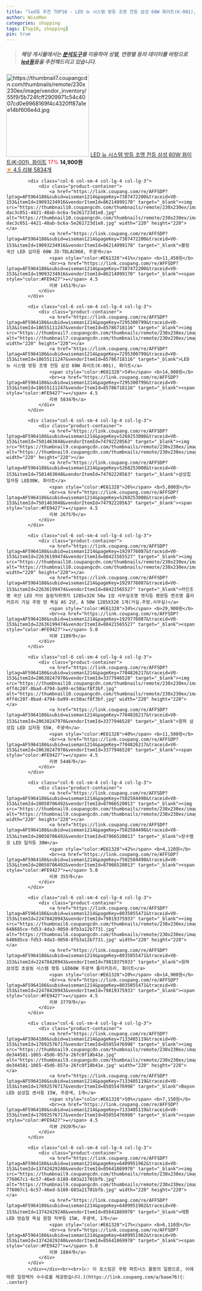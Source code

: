 ```yaml
---
title: "led등 추천 TOP10 - LED 뉴 시스템 방등 조명 전등 삼성 60W 화이트(K-001), 화이트"
author: WiseMan
categories: shopping
tags: [Top10, shopping]
pin: true
---
```


> ##### 해당 게시물에서는 [**분석도구**](https://itemscout.io/)를 이용하여 **성별**, **연령별** 등의 데이터를 바탕으로 [**led등**](https://link.coupang.com/a/baae76)들을 추천해드리고 있습니다.
<div class="container"><div class="row">
            <div class="col-6 col-sm-4 col-lg-4 col-lg-3">
                <div class="product-container">
                    <a href="https://link.coupang.com/re/AFFSDP?lptag=AF5964186&subid=wiseman1214&pageKey=7295300799&traceid=V0-153&itemId=18655111247&vendorItemId=85786718116" target="_blank"><img src="https://thumbnail7.coupangcdn.com/thumbnails/remote/230x230ex/image/vendor_inventory/55f9/5b724fcff2909971c54c4007cd0e9968169f4c4320ff87a1ee14bf606e4d.jpg" alt="https://thumbnail7.coupangcdn.com/thumbnails/remote/230x230ex/image/vendor_inventory/55f9/5b724fcff2909971c54c4007cd0e9968169f4c4320ff87a1ee14bf606e4d.jpg" width="220" height="220"></a>
                    <a href="https://link.coupang.com/re/AFFSDP?lptag=AF5964186&subid=wiseman1214&pageKey=7295300799&traceid=V0-153&itemId=18655111247&vendorItemId=85786718116" target="_blank">LED 뉴 시스템 방등 조명 전등 삼성 60W 화이트(K-001), 화이트</a>
                    <span style="color:#E61328">17%</span> <b>14,900원</b>
                    <br><a href="https://link.coupang.com/re/AFFSDP?lptag=AF5964186&subid=wiseman1214&pageKey=7295300799&traceid=V0-153&itemId=18655111247&vendorItemId=85786718116" target="_blank"><span style="color:#FE9427">★</span> 4.5
                    리뷰 5834개</a>
                </div>
            </div>
            
            <div class="col-6 col-sm-4 col-lg-4 col-lg-3">
                <div class="product-container">
                    <a href="https://link.coupang.com/re/AFFSDP?lptag=AF5964186&subid=wiseman1214&pageKey=7387472200&traceid=V0-153&itemId=19093234916&vendorItemId=86214099170" target="_blank"><img src="https://thumbnail10.coupangcdn.com/thumbnails/remote/230x230ex/image/retail/images/1589655484963556-dac3c051-4421-48ab-bc6a-5e261723d1e8.jpg" alt="https://thumbnail10.coupangcdn.com/thumbnails/remote/230x230ex/image/retail/images/1589655484963556-dac3c051-4421-48ab-bc6a-5e261723d1e8.jpg" width="220" height="220"></a>
                    <a href="https://link.coupang.com/re/AFFSDP?lptag=AF5964186&subid=wiseman1214&pageKey=7387472200&traceid=V0-153&itemId=19093234916&vendorItemId=86214099170" target="_blank">블링 국산 LED 십자등 60W JD-TDLAC060, 주광색</a>
                    <span style="color:#E61328">41%</span> <b>11,450원</b>
                    <br><a href="https://link.coupang.com/re/AFFSDP?lptag=AF5964186&subid=wiseman1214&pageKey=7387472200&traceid=V0-153&itemId=19093234916&vendorItemId=86214099170" target="_blank"><span style="color:#FE9427">★</span> 4.5
                    리뷰 1451개</a>
                </div>
            </div>
            
            <div class="col-6 col-sm-4 col-lg-4 col-lg-3">
                <div class="product-container">
                    <a href="https://link.coupang.com/re/AFFSDP?lptag=AF5964186&subid=wiseman1214&pageKey=7295300799&traceid=V0-153&itemId=18655111247&vendorItemId=85786718116" target="_blank"><img src="https://thumbnail7.coupangcdn.com/thumbnails/remote/230x230ex/image/vendor_inventory/55f9/5b724fcff2909971c54c4007cd0e9968169f4c4320ff87a1ee14bf606e4d.jpg" alt="https://thumbnail7.coupangcdn.com/thumbnails/remote/230x230ex/image/vendor_inventory/55f9/5b724fcff2909971c54c4007cd0e9968169f4c4320ff87a1ee14bf606e4d.jpg" width="220" height="220"></a>
                    <a href="https://link.coupang.com/re/AFFSDP?lptag=AF5964186&subid=wiseman1214&pageKey=7295300799&traceid=V0-153&itemId=18655111247&vendorItemId=85786718116" target="_blank">LED 뉴 시스템 방등 조명 전등 삼성 60W 화이트(K-001), 화이트</a>
                    <span style="color:#E61328">54%</span> <b>14,900원</b>
                    <br><a href="https://link.coupang.com/re/AFFSDP?lptag=AF5964186&subid=wiseman1214&pageKey=7295300799&traceid=V0-153&itemId=18655111247&vendorItemId=85786718116" target="_blank"><span style="color:#FE9427">★</span> 4.5
                    리뷰 5834개</a>
                </div>
            </div>
            
            <div class="col-6 col-sm-4 col-lg-4 col-lg-3">
                <div class="product-container">
                    <a href="https://link.coupang.com/re/AFFSDP?lptag=AF5964186&subid=wiseman1214&pageKey=5268253008&traceid=V0-153&itemId=7501463048&vendorItemId=74792220563" target="_blank"><img src="https://thumbnail9.coupangcdn.com/thumbnails/remote/230x230ex/image/rs_quotation_api/smsrcbbx/fc807e28553744c38640d21469da9e16.jpg" alt="https://thumbnail9.coupangcdn.com/thumbnails/remote/230x230ex/image/rs_quotation_api/smsrcbbx/fc807e28553744c38640d21469da9e16.jpg" width="220" height="220"></a>
                    <a href="https://link.coupang.com/re/AFFSDP?lptag=AF5964186&subid=wiseman1214&pageKey=5268253008&traceid=V0-153&itemId=7501463048&vendorItemId=74792220563" target="_blank">삼성칩 일자등 LED30W, 화이트</a>
                    <span style="color:#E61328">26%</span> <b>5,800원</b>
                    <br><a href="https://link.coupang.com/re/AFFSDP?lptag=AF5964186&subid=wiseman1214&pageKey=5268253008&traceid=V0-153&itemId=7501463048&vendorItemId=74792220563" target="_blank"><span style="color:#FE9427">★</span> 4.5
                    리뷰 2675개</a>
                </div>
            </div>
            
            <div class="col-6 col-sm-4 col-lg-4 col-lg-3">
                <div class="product-container">
                    <a href="https://link.coupang.com/re/AFFSDP?lptag=AF5964186&subid=wiseman1214&pageKey=1929776087&traceid=V0-153&itemId=22636199474&vendorItemId=88421565527" target="_blank"><img src="https://thumbnail10.coupangcdn.com/thumbnails/remote/230x230ex/image/vendor_inventory/d5e3/857dbb239004d57f5c721b7a47252f6173491b753a319595e43de0db32f9.jpg" alt="https://thumbnail10.coupangcdn.com/thumbnails/remote/230x230ex/image/vendor_inventory/d5e3/857dbb239004d57f5c721b7a47252f6173491b753a319595e43de0db32f9.jpg" width="220" height="220"></a>
                    <a href="https://link.coupang.com/re/AFFSDP?lptag=AF5964186&subid=wiseman1214&pageKey=1929776087&traceid=V0-153&itemId=22636199474&vendorItemId=88421565527" target="_blank">라인조명 국산 LED 커브 슬림직하엣지 1285x320 50w 1장 사무실조명 엣지등 평판등 면조명 플리커프리 거실 주방 방 욕실 AS 2년, A 50W 1285X320 1개(거실.주방.사무실)</a>
                    <span style="color:#E61328">34%</span> <b>29,900원</b>
                    <br><a href="https://link.coupang.com/re/AFFSDP?lptag=AF5964186&subid=wiseman1214&pageKey=1929776087&traceid=V0-153&itemId=22636199474&vendorItemId=88421565527" target="_blank"><span style="color:#FE9427">★</span> 5.0
                    리뷰 1109개</a>
                </div>
            </div>
            
            <div class="col-6 col-sm-4 col-lg-4 col-lg-3">
                <div class="product-container">
                    <a href="https://link.coupang.com/re/AFFSDP?lptag=AF5964186&subid=wiseman1214&pageKey=7704826217&traceid=V0-153&itemId=20638247970&vendorItemId=3377946528" target="_blank"><img src="https://thumbnail10.coupangcdn.com/thumbnails/remote/230x230ex/image/retail/images/1158363862661445-4ff4c207-8bad-4794-ba99-ec50acf8f3bf.jpg" alt="https://thumbnail10.coupangcdn.com/thumbnails/remote/230x230ex/image/retail/images/1158363862661445-4ff4c207-8bad-4794-ba99-ec50acf8f3bf.jpg" width="220" height="220"></a>
                    <a href="https://link.coupang.com/re/AFFSDP?lptag=AF5964186&subid=wiseman1214&pageKey=7704826217&traceid=V0-153&itemId=20638247970&vendorItemId=3377946528" target="_blank">원하 삼성칩 LED 십자등 55W, 주광색</a>
                    <span style="color:#E61328">40%</span> <b>11,500원</b>
                    <br><a href="https://link.coupang.com/re/AFFSDP?lptag=AF5964186&subid=wiseman1214&pageKey=7704826217&traceid=V0-153&itemId=20638247970&vendorItemId=3377946528" target="_blank"><span style="color:#FE9427">★</span> 4.5
                    리뷰 5446개</a>
                </div>
            </div>
            
            <div class="col-6 col-sm-4 col-lg-4 col-lg-3">
                <div class="product-container">
                    <a href="https://link.coupang.com/re/AFFSDP?lptag=AF5964186&subid=wiseman1214&pageKey=7502584498&traceid=V0-153&itemId=20050706492&vendorItemId=87966520013" target="_blank"><img src="https://thumbnail9.coupangcdn.com/thumbnails/remote/230x230ex/image/rs_quotation_api/knr2hit9/c13e332a870f48b494eca5860b28ec13.jpg" alt="https://thumbnail9.coupangcdn.com/thumbnails/remote/230x230ex/image/rs_quotation_api/knr2hit9/c13e332a870f48b494eca5860b28ec13.jpg" width="220" height="220"></a>
                    <a href="https://link.coupang.com/re/AFFSDP?lptag=AF5964186&subid=wiseman1214&pageKey=7502584498&traceid=V0-153&itemId=20050706492&vendorItemId=87966520013" target="_blank">장수램프 LED 일자등 30W</a>
                    <span style="color:#E61328">42%</span> <b>4,120원</b>
                    <br><a href="https://link.coupang.com/re/AFFSDP?lptag=AF5964186&subid=wiseman1214&pageKey=7502584498&traceid=V0-153&itemId=20050706492&vendorItemId=87966520013" target="_blank"><span style="color:#FE9427">★</span> 5.0
                    리뷰 355개</a>
                </div>
            </div>
            
            <div class="col-6 col-sm-4 col-lg-4 col-lg-3">
                <div class="product-container">
                    <a href="https://link.coupang.com/re/AFFSDP?lptag=AF5964186&subid=wiseman1214&pageKey=8035055471&traceid=V0-153&itemId=22478420943&vendorItemId=79819375933" target="_blank"><img src="https://thumbnail6.coupangcdn.com/thumbnails/remote/230x230ex/image/retail/images/299941332924341-648685ce-fd53-4da3-9050-8fb3a12b7731.jpg" alt="https://thumbnail6.coupangcdn.com/thumbnails/remote/230x230ex/image/retail/images/299941332924341-648685ce-fd53-4da3-9050-8fb3a12b7731.jpg" width="220" height="220"></a>
                    <a href="https://link.coupang.com/re/AFFSDP?lptag=AF5964186&subid=wiseman1214&pageKey=8035055471&traceid=V0-153&itemId=22478420943&vendorItemId=79819375933" target="_blank">원하 삼성칩 초슬림 시스템 방등 LED60W 주광색 플리커프리, 화이트</a>
                    <span style="color:#E61328">20%</span> <b>14,900원</b>
                    <br><a href="https://link.coupang.com/re/AFFSDP?lptag=AF5964186&subid=wiseman1214&pageKey=8035055471&traceid=V0-153&itemId=22478420943&vendorItemId=79819375933" target="_blank"><span style="color:#FE9427">★</span> 4.5
                    리뷰 3779개</a>
                </div>
            </div>
            
            <div class="col-6 col-sm-4 col-lg-4 col-lg-3">
                <div class="product-container">
                    <a href="https://link.coupang.com/re/AFFSDP?lptag=AF5964186&subid=wiseman1214&pageKey=7133405119&traceid=V0-153&itemId=17892576717&vendorItemId=85055476998" target="_blank"><img src="https://thumbnail9.coupangcdn.com/thumbnails/remote/230x230ex/image/retail/images/2885769926912394-de344581-1065-45d6-857a-26fc0f18b41e.jpg" alt="https://thumbnail9.coupangcdn.com/thumbnails/remote/230x230ex/image/retail/images/2885769926912394-de344581-1065-45d6-857a-26fc0f18b41e.jpg" width="220" height="220"></a>
                    <a href="https://link.coupang.com/re/AFFSDP?lptag=AF5964186&subid=wiseman1214&pageKey=7133405119&traceid=V0-153&itemId=17892576717&vendorItemId=85055476998" target="_blank">Bayon LED 삼성칩 센서등 15W, 주광색, 1개</a>
                    <span style="color:#E61328">50%</span> <b>7,150원</b>
                    <br><a href="https://link.coupang.com/re/AFFSDP?lptag=AF5964186&subid=wiseman1214&pageKey=7133405119&traceid=V0-153&itemId=17892576717&vendorItemId=85055476998" target="_blank"><span style="color:#FE9427">★</span> 4.5
                    리뷰 2920개</a>
                </div>
            </div>
            
            <div class="col-6 col-sm-4 col-lg-4 col-lg-3">
                <div class="product-container">
                    <a href="https://link.coupang.com/re/AFFSDP?lptag=AF5964186&subid=wiseman1214&pageKey=6409951962&traceid=V0-153&itemId=13742429240&vendorItemId=85641869970" target="_blank"><img src="https://thumbnail9.coupangcdn.com/thumbnails/remote/230x230ex/image/retail/images/2879869065262815-776067c1-6c57-46ed-b108-603a21701bfb.jpg" alt="https://thumbnail9.coupangcdn.com/thumbnails/remote/230x230ex/image/retail/images/2879869065262815-776067c1-6c57-46ed-b108-603a21701bfb.jpg" width="220" height="220"></a>
                    <a href="https://link.coupang.com/re/AFFSDP?lptag=AF5964186&subid=wiseman1214&pageKey=6409951962&traceid=V0-153&itemId=13742429240&vendorItemId=85641869970" target="_blank">레톤 LED 방습형 욕실 원형 직부등 15W, 주광색, 1개</a>
                    <span style="color:#E61328">17%</span> <b>6,110원</b>
                    <br><a href="https://link.coupang.com/re/AFFSDP?lptag=AF5964186&subid=wiseman1214&pageKey=6409951962&traceid=V0-153&itemId=13742429240&vendorItemId=85641869970" target="_blank"><span style="color:#FE9427">★</span> 5.0
                    리뷰 1884개</a>
                </div>
            </div>
            </div></div><br><br>[👉 이 포스팅은 쿠팡 파트너스 활동의 일환으로, 이에 따른 일정액의 수수료를 제공받습니다.](https://link.coupang.com/a/baae76){: .center}